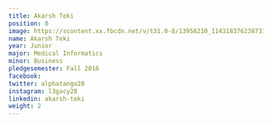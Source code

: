 ```yaml
---
title: Akarsh Teki
position: 0
image: https://scontent.xx.fbcdn.net/v/t31.0-8/13958210_1143183762387318_1603503144375011371_o.jpg?oh=20fa5f7ee47746d9f026a880a2dac4d2&oe=592747D6
name: Akarsh Teki
year: Junior
major: Medical Informatics
minor: Business
pledgesemester: Fall 2016
facebook: 
twitter: alphatango28
instagram: l3gacy28
linkedin: akarsh-teki
weight: 2
---
```


